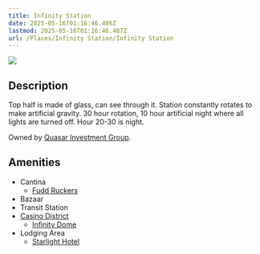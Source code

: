 ```yaml
---
title: Infinity Station
date: 2025-05-16T01:16:46.486Z
lastmod: 2025-05-16T01:16:46.487Z
url: /Places/Infinity Station/Infinity Station
---
```

<img src="/ob/Images/Infinity%20Station%20Diagram.png">

## Description

Top half is made of glass, can see through it. Station constantly rotates to make artificial gravity. 30 hour rotation, 10 hour artificial night where all lights are turned off. Hour 20-30 is night.

Owned by [Quasar Investment Group](/Factions%20and%20Groups/Quasar%20Investment%20Group).

## Amenities

* Cantina
  * [Fudd Ruckers](../Fudd%20Ruckers)
* Bazaar
* Transit Station
* [Casino District](../Casino%20District)
  * [Infinity Dome](../Infinity%20Dome)
* Lodging Area
  * [Starlight Hotel](../Starlight%20Hotel)
